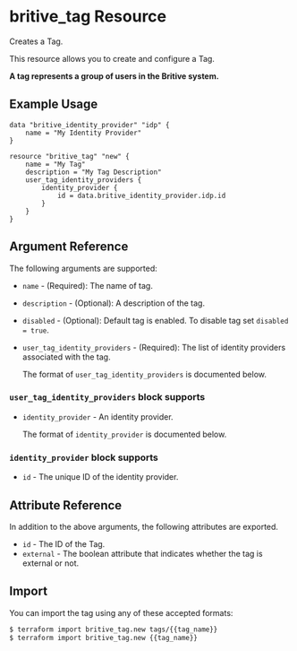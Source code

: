 # britive_tag Resource

Creates a Tag.

This resource allows you to create and configure a Tag.

__A tag represents a group of users in the Britive system.__

## Example Usage

```hcl
data "britive_identity_provider" "idp" {
    name = "My Identity Provider"
}

resource "britive_tag" "new" {
    name = "My Tag"
    description = "My Tag Description"
    user_tag_identity_providers {
        identity_provider {
            id = data.britive_identity_provider.idp.id
        }
    }
}
```

## Argument Reference

The following arguments are supported:

* `name` - (Required): The name of tag.

* `description` - (Optional): A description of the tag.

* `disabled` - (Optional): Default tag is enabled. To disable tag set `disabled = true`.

* `user_tag_identity_providers` - (Required): The list of identity providers associated with the tag.

  The format of `user_tag_identity_providers` is documented below.

### `user_tag_identity_providers` block supports

* `identity_provider` - An identity provider.

   The format of `identity_provider` is documented below.

### `identity_provider` block supports

* `id` - The unique ID of the identity provider.

## Attribute Reference

In addition to the above arguments, the following attributes are exported.

* `id` - The ID of the Tag.
* `external` - The boolean attribute that indicates whether the tag is external or not.

## Import

You can import the tag using any of these accepted formats:

```sh
$ terraform import britive_tag.new tags/{{tag_name}}
$ terraform import britive_tag.new {{tag_name}}
```
